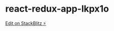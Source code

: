 # react-redux-app-lkpx1o

[Edit on StackBlitz ⚡️](https://stackblitz.com/edit/react-redux-app-lkpx1o)